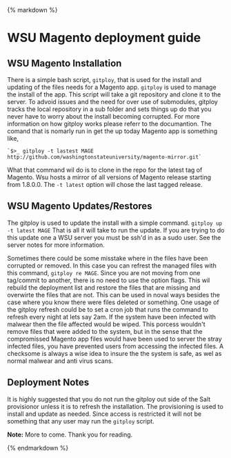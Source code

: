 {% markdown %}
# WSU Magento deployment guide

## WSU Magento Installation
There is a simple bash script, `gitploy`, that is used for the install and updating of the files needs for a Magento app.  `gitploy` is used to manage the install of the app.  This script will take a git repository and clone it to the server.  To advoid issues and the need for over use of submodules, gitploy tracks the local repository in a sub folder and sets things up do that you never have to worry about the install becoming corrupted.  For more information on how gitploy works please referr to the documantion.  The comand that is nomarly run in get the up today Magento app is something like,

    `$>_ gitploy -t lastest MAGE http://github.com/washingtonstateuniversity/magento-mirror.git`
What that command wil do is to clone in the repo for the latest tag of Magento.  Wsu hosts a mirror of all versions of Magento release starting from 1.8.0.0.  The `-t latest` option will chose the last tagged release.

## WSU Magento Updates/Restores
The gitploy is used to update the install with a simple command.  `gitploy up -t latest MAGE`  That is all it will take to run the update.  If you are trying to do this update one a WSU server you must be ssh'd in as a sudo user.  See the server notes for more information. 

Sometimes there could be some misstake where in the files have been corrupted or removed.  In this case you can refrest the managed files with this command, `gitploy re MAGE`.  Since you are not moving from one tag/commit to another, there is no need to use the option flags.  This wil rebuild the deployment list and restore the files that are missing and overwirte the files that are not.  This can be used in noval ways besides the case where you know there were files deleted or something.  One usage of the gitploy refresh could be to set a cron job that runs the command to refresh every night at lets say 2am.  If the system have been infected with malwear then the file affected would be wiped.  This porcess wouldn't remove files that were added to the system, but in the sense that the compromissed Magento app files would have been used to server the stray infected files, you have prevented users from accessing the infected files.  A checksome is always a wise idea to insure the the system is safe, as wel as normal malwear and anti virus scans.

## Deployment Notes
It is highly suggested that you do not run the gitploy out side of the Salt provisionor unless it is to refresh the installation.  The provisioning is used to install and update as needed.  Since access is restricted it will not be something that any user may run the `gitploy` script.

**Note:** More to come. Thank you for reading.
	
{% endmarkdown %}
